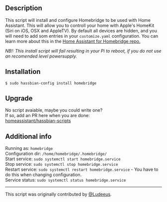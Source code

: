 ## Description
This script will install and configure Homebridge to be used with Home Assistant.
This will allow you to controll your home with Apple's HomeKit (Siri on iOS, OSX and AppleTV).
By default all devices are hidden, and you will need to add som entries in your `customize.yaml` configuration.
You can learn more about this in the [Home Assistant for Homebridge repo.](https://github.com/home-assistant/homebridge-homeassistant#customization)  

_NB!: This install script will fail resulting in your Pi to reboot, if you do not use an recomended level powersupply._

## Installation
```
$ sudo hassbian-config install homebridge
```

## Upgrade
No script avaiable, maybe you could write one?  
If so, add an PR here when you are done:  
[homeassistant/hassbian-scripts](https://github.com/home-assistant/hassbian-scripts/pulls)

## Additional info
Running as: `homebridge`  
Configuration dir: `/home/homebridge/.homebridge/`  
Start service: `sudo systemctl start homebridge.service`  
Stop service: `sudo systemctl stop homebridge.service`  
Restart service: `sudo systemctl restart homebridge.service`  - You have to do this when changing configuration.  
Service status: `sudo systemctl status homebridge.service`

***
This script was originally contributed by [@Ludeeus](https://github.com/ludeeus).
